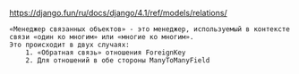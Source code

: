https://django.fun/ru/docs/django/4.1/ref/models/relations/

```
«Менеджер связанных объектов» - это менеджер, используемый в контексте связи «один ко многим» или «многие ко многим». 
Это происходит в двух случаях:
    1. «Обратная связь» отношения ForeignKey
    2. Для отношений в обе стороны ManyToManyField

```